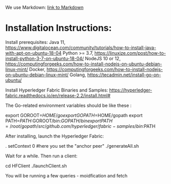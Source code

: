 We use Markdown: [link to Markdown](https://guides.github.com/features/mastering-markdown/#syntax)
<h1> Installation Instructions: </h1>

Install prerequisites:
	Java 11, https://www.digitalocean.com/community/tutorials/how-to-install-java-with-apt-on-ubuntu-18-04
	Python >= 3.7, https://linuxize.com/post/how-to-install-python-3-7-on-ubuntu-18-04/
	NodeJS 10 or 12, https://computingforgeeks.com/how-to-install-nodejs-on-ubuntu-debian-linux-mint/
	Docker, https://computingforgeeks.com/how-to-install-nodejs-on-ubuntu-debian-linux-mint/
	Golang, https://tecadmin.net/install-go-on-ubuntu/

Install Hyperledger Fabric Binaries and Samples: https://hyperledger-fabric.readthedocs.io/en/release-2.2/install.html#

The Go-related environment variables should be like these :

export GOROOT=$HOME/go
export GOPATH=$HOME/gopath
export PATH=$PATH:$GOROOT/bin:$GOPATH/bin
export PATH=/root/gopath/src/github.com/hyperledger/fabric-samples/bin:$PATH

After installing, launch the Hyperledger Fabric:

. setContext 0 #here you set the "anchor peer"
./generateAll.sh

Wait for a while. Then run a client:

cd HFClient
./launchClient.sh

You will be running a few queries - moidfication and fetch


	
